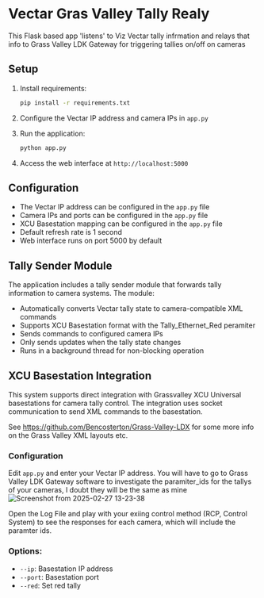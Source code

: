 # Vectar Gras Valley Tally Realy

This Flask based app 'listens' to Viz Vectar tally infrmation and relays that info to Grass Valley LDK Gateway for triggering tallies on/off on cameras

## Setup
1. Install requirements:
   ```bash
   pip install -r requirements.txt
   ```

2. Configure the Vectar IP address and camera IPs in `app.py`

3. Run the application:
   ```bash
   python app.py
   ```

4. Access the web interface at `http://localhost:5000`

## Configuration
- The Vectar IP address can be configured in the `app.py` file
- Camera IPs and ports can be configured in the `app.py` file
- XCU Basestation mapping can be configured in the `app.py` file
- Default refresh rate is 1 second
- Web interface runs on port 5000 by default

## Tally Sender Module
The application includes a tally sender module that forwards tally information to camera systems. The module:

- Automatically converts Vectar tally state to camera-compatible XML commands
- Supports XCU Basestation format with the Tally_Ethernet_Red peramiter
- Sends commands to configured camera IPs
- Only sends updates when the tally state changes
- Runs in a background thread for non-blocking operation


## XCU Basestation Integration

This system supports direct integration with Grassvalley XCU Universal basestations for camera tally control. The integration uses socket communication to send XML commands to the basestation.

See https://github.com/Bencosterton/Grass-Valley-LDX for some more info on the Grass Valley XML layouts etc.


### Configuration

Edit `app.py` and enter your Vectar IP address.
You will have to go to Grass Valley LDK Gateway software to investigate the paramiter_ids for the tallys of your cameras, I doubt they will be the same as mine
![Screenshot from 2025-02-27 13-23-38](https://github.com/user-attachments/assets/69d2a41c-6b26-4ac8-a987-0bceb829bdf6)

Open the Log File and play with your exiing control method (RCP, Control System) to see the responses for each camera, which will include the paramter ids.

### Options:
- `--ip`: Basestation IP address
- `--port`: Basestation port
- `--red`: Set red tally
